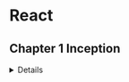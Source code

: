 # React

## Chapter 1 Inception

<details>

### Theory

- What is Emmet?

  - This is a shortcut that generates a large amount of code on writing some text/key in text editors.
  - For example, if you type `doc` in VS Code this will generate an entire HTML boiler Plot for you. This is similar to the snippet.

  ***

- Difference between a Library and a Framework?
  - The simple one difference
    | Framework | Library |
    | :--------------------------------------------------------: | :----------------: |
    | It provides ready-to-use tools for fast application dev | Libraries do not |

---

- What is CDN? Why do we use it?
  - `CDN` Content Delivery Network. It is a system of distributed systems that deliver content based on the user's geographical location.
  - Why do we use it?
    - This is used to reduce the latency of content delivery and it improves the performance of the website.

---

- Why is React known as React?
  - React has an interpretation of chemical reactions, with the atomic logo, atoms participate in chemical reactions. It can adapt to the changes accordingly.

---

- What is cross-origin in the script tag?
  - The crossorigin attribute sets the mode of the request to an HTTP CORS Request. Web pages often make requests to load resources on other servers. Here is where CORS comes in. A cross-origin request is a request for a resource (e.g. style sheets, iframes, images, fonts, or scripts) from another domain.

---

- What is the difference between React and ReactDOM
  - `React` is used to `create view` and `ReactDOM` is responsible for actually `rendering UI` in the browser.

---

- What is difference between react.development.js and react.production.js files via CDN?

  - The development build is used - as the name suggests - for development reasons.

  - The production build, on the other hand, runs in production mode which means this is the code running on your client's machine.

---

- What are async and defer? - [see my Youtube video ;)]

  - In practice, defer is used for scripts that need the whole DOM, and/or their relative execution order is important.

  - And async is used for independent scripts, like counters or ads. And their relative execution order does not matter.

---

JS DOM Fundamentals

<details>

How to create an element?

- We create any element for example `h1` with the help of `document.createElement("h1")`.We create any element for example paragraph with the help of `document.createElement("p")`.

How to add text to created element?

- With the help of `variable_name.innerHTML("Hello")`

Where to store this created element?

- For this we must have the `id` of the `div`, this can be done with the help of `document.getElementById("id_name")`

How to push the element inside the id?

- This can be done with the help of `append child (variable_to_be_pushed)`, `appendChild` will push the created element to the div.

</details>

## Coding

- **Set up**

  - **VS Code**
  - **Chrome**
  - **Extensions** for and VS Code
    - `dzhavat.bracket-pair-toggler`
    - `rodrigovallades.es7-react-js-snippets`
    - `dbaeumer.vscode-eslint`
    - `esbenp.prettier-vscode`
    - `eamodio.gitlens`
    - `yandeu.five-server`

- Build your first `Hello World` program using
  - Just HMTL
  - Using **JS** to manipulate the **DOM**
  - Using **React**
    - use CDN Links
    - Create an Element
    - Create nested React Elements
    - Use root.render

Build your first `Hello World` program using Just `HTML`

<details>

We can Simply add an h1 tag to create our first Hello World Program.

```HTML
<!DOCTYPE html>
<html lang="en">
    <head>
        <meta charset="UTF-8" />
    <meta http-equiv="X-UA-Compatible" content="IE=edge" />
    <meta name="viewport" content="width=device-width, initial-scale=1.0" />
    <title>Document</title>
  </head>
  <body>
      <!-- Simply use h1 tag -->
    <h1>Hello World</h1>
  </body>
</html>
```

[Code 🔗](../1.Inception/HelloWorld.html)

</details>

---

Build your first `Hello World` program using`JS` to manipulate the `DOM`

<details>

Easy-to-understand code with comments

```HTML
<body>
    <!-- JS is written inside script tag 👍 -->
  <script>
      const heading = document.createElement(""); //creating h1 tag!
    heading.innerHTML = "Hello World"; // adding content to the h1 tag!
    //now we need to push this heading into the div
    const value = document.getElementById("root");
    value.appendChild(heading); //pushing heading into the div with the help of appendChild
  </script>
</body>
```

[Code 🔗](../1.Inception/2.HelloWorldUsingJs.html)

</details>

---

Build your first `Hello World` program using `React`

<details>
  <body>
    <div id="root">Not Rendered</div>

    <script
      crossorigin
      src="https://unpkg.com/react@18/umd/react.development.js"
    ></script>
    <script
      crossorigin
      src="https://unpkg.com/react-dom@18/umd/react-dom.development.js"
    ></script>

    <script>
      const heading = React.createElement("h1", {}, "Hello Wolrd"); //this will override everything inside the root!, means anything written will get overwritten
      //React element is an Object 💯
      const root = ReactDOM.createRoot(document.getElementById("root")); //whatever you passing becomes the root
      //passing react element inside the root
      root.render(heading); //just like appednChild()in JS!
    </script>

  </body>
</details>

  </details>
